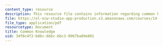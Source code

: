 ```yaml
---
content_type: resource
description: This resource file contains information regarding common knowledge.
file: https://ol-ocw-studio-app-production.s3.amazonaws.com/courses/14-11-insights-from-game-theory-into-social-behavior-fall-2013/3df8c4f2b86c6bbcbbc39967ba89e801_MIT14_11F13_common_know.pdf
file_type: application/pdf
resourcetype: Document
title: Common Knowledge
uid: 3df8c4f2-b86c-6bbc-bbc3-9967ba89e801
---
```

